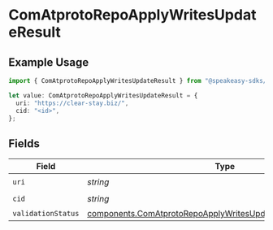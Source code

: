 # ComAtprotoRepoApplyWritesUpdateResult

## Example Usage

```typescript
import { ComAtprotoRepoApplyWritesUpdateResult } from "@speakeasy-sdks/bluesky/models/components";

let value: ComAtprotoRepoApplyWritesUpdateResult = {
  uri: "https://clear-stay.biz/",
  cid: "<id>",
};
```

## Fields

| Field                                                                                                                                                | Type                                                                                                                                                 | Required                                                                                                                                             | Description                                                                                                                                          |
| ---------------------------------------------------------------------------------------------------------------------------------------------------- | ---------------------------------------------------------------------------------------------------------------------------------------------------- | ---------------------------------------------------------------------------------------------------------------------------------------------------- | ---------------------------------------------------------------------------------------------------------------------------------------------------- |
| `uri`                                                                                                                                                | *string*                                                                                                                                             | :heavy_check_mark:                                                                                                                                   | N/A                                                                                                                                                  |
| `cid`                                                                                                                                                | *string*                                                                                                                                             | :heavy_check_mark:                                                                                                                                   | N/A                                                                                                                                                  |
| `validationStatus`                                                                                                                                   | [components.ComAtprotoRepoApplyWritesUpdateResultValidationStatus](../../models/components/comatprotorepoapplywritesupdateresultvalidationstatus.md) | :heavy_minus_sign:                                                                                                                                   | N/A                                                                                                                                                  |